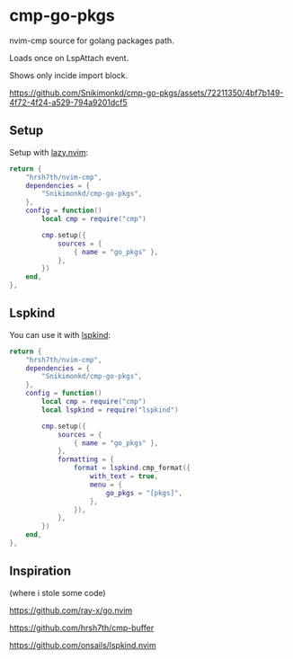 # cmp-go-pkgs

nvim-cmp source for golang packages path.

Loads once on LspAttach event.

Shows only incide import block.

https://github.com/Snikimonkd/cmp-go-pkgs/assets/72211350/4bf7b149-4f72-4f24-a529-794a9201dcf5

## Setup

Setup with [lazy.nvim](https://github.com/folke/lazy.nvim):

```lua
return {
    "hrsh7th/nvim-cmp",
    dependencies = {
        "Snikimonkd/cmp-go-pkgs",
    },
    config = function()
        local cmp = require("cmp")

        cmp.setup({
            sources = {
                { name = "go_pkgs" },
            },
        })
    end,
},
```

## Lspkind

You can use it with [lspkind](https://github.com/onsails/lspkind.nvim):

```lua
return {
    "hrsh7th/nvim-cmp",
    dependencies = {
        "Snikimonkd/cmp-go-pkgs",
    },
    config = function()
        local cmp = require("cmp")
        local lspkind = require("lspkind")

        cmp.setup({
            sources = {
                { name = "go_pkgs" },
            },
            formatting = {
                format = lspkind.cmp_format({
                    with_text = true,
                    menu = {
                        go_pkgs = "[pkgs]",
                    },
                }),
            },
        })
    end,
},
```

## Inspiration

(where i stole some code)

https://github.com/ray-x/go.nvim

https://github.com/hrsh7th/cmp-buffer

https://github.com/onsails/lspkind.nvim

